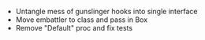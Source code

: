- Untangle mess of gunslinger hooks into single interface
- Move embattler to class and pass in Box<WeaponPack>
- Remove "Default" proc and fix tests